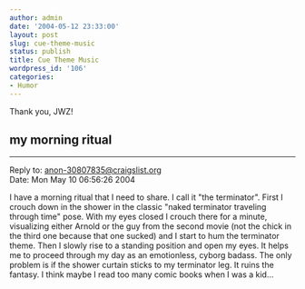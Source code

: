 ```yaml
---
author: admin
date: '2004-05-12 23:33:00'
layout: post
slug: cue-theme-music
status: publish
title: Cue Theme Music
wordpress_id: '106'
categories:
- Humor
---
```


Thank you, JWZ!

## my morning ritual

* * * * *

Reply to:
[anon-30807835@craigslist.org](mailto:anon-30807835@craigslist.org)\
 Date: Mon May 10 06:56:26 2004

I have a morning ritual that I need to share. I call it "the
terminator". First I crouch down in the shower in the classic "naked
terminator traveling through time" pose. With my eyes closed I crouch
there for a minute, visualizing either Arnold or the guy from the second
movie (not the chick in the third one because that one sucked) and I
start to hum the terminator theme. Then I slowly rise to a standing
position and open my eyes. It helps me to proceed through my day as an
emotionless, cyborg badass. The only problem is if the shower curtain
sticks to my terminator leg. It ruins the fantasy. I think maybe I read
too many comic books when I was a kid...
